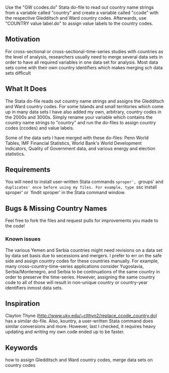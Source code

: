 Use the "GW ccodes.do" Stata do-file to read out country name strings from a variable called "country" and create a variable called "ccode" with the respective Gledditsch and Ward country codes. 
Afterwards, use "COUNTRY value label.do" to assign value labels to the country codes.


## Motivation
For cross-sectional or cross-sectional-time-series studies with countries as the level of analysis, researchers usually need to merge several data sets in order to have all required variables in one data set for analysis. Most data sets come with their own country identifiers which makes merging sch data sets difficult

## What It Does
The Stata do-file reads out country name strings and assigns the Gledditsch and Ward country codes. For some Islands and small territories which come up in many data sets I have also added my own, arbitrary, country codes in the 2000s and 3000s.
Simply rename your variable which contains the country name strings to "country" and run the do-files to assign country codes (ccodes) and value labels.

Some of the data sets I have merged with these do-files: Penn World Tables, IMF Financial Statistics, World Bank's World Development Indicators, Quality of Government data, and various energy and election statistics.

## Requirements
You will need to install user-written Stata commands `sproper', `groups' and `duplicates' once before using my files. For example, type `ssc install sproper' or `findit sproper' in the Stata command window.

## Bugs & Missing Country Names
Feel free to fork the files and request pulls for improvements you made to the code!

### Known issues
The various Yemen and Serbia countries might need revisions on a data set by data set basis due to secessions and mergers. I prefer to err on the safe side and assign country codes for these countries manually. For example, many cross-country-time-series applications consider Yugoslavia, Serbia/Montenegro, and Serbia to be continuations of the same country in order to preserve the time-series. However, assigning the same country code to all of those will result in non-unique country or country-year identifiers inmost data sets.

## Inspiration
Clayton Thyne (http://www.uky.edu/~clthyn2/replace_ccode_country.do) has a similar do-file. Also, kountry, a user-written Stata command does similar conversions and more. However, last I checked, it requires heavy updating and writing my own code ended up to be faster.

## Keywords
how to assign Gledditsch and Ward country codes, merge data sets on country codes